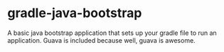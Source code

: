 gradle-java-bootstrap
=====================

A basic java bootstrap application that sets up your gradle file to run an application.
Guava is included because well, guava is awesome.
